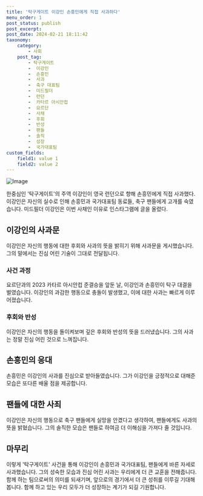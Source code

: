 ```yaml
---
title: '탁구게이트 이강인 손흥민에게 직접 사과하다'
menu_order: 1
post_status: publish
post_excerpt: 
post_date: 2024-02-21 18:11:42
taxonomy:
    category:
        - 사회
    post_tag:
        - 탁구게이트
        -  이강인
        -  손흥민
        -  사과
        -  축구 대표팀
        -  미드필더
        -  런던
        -  카타르 아시안컵
        -  요르단
        -  사채
        -  후회
        -  반성
        -  팬들
        -  솔직
        -  성장
        -  국가대표팀
custom_fields:
    field1: value 1
    field2: value 2
---
```


![Image](https://imgnews.pstatic.net/image/055/2024/02/21/0001132601_001_20240221102201155.jpg?type=w647)

한중심인 '탁구게이트'의 주역 이강인이 영국 런던으로 향해 손흥민에게 직접 사과했다. 이강인은 자신의 실수로 인해 손흥민과 국가대표팀 동료들, 축구 팬들에게 고개를 숙였습니다. 미드필더 이강인은 이번 사채인 이유로 인스타그램에 글을 올렸다.
## 이강인의 사과문
이강인은 자신의 행동에 대한 후회와 사과의 뜻을 밝히기 위해 사과문을 게시했습니다. 그의 말에서는 진심 어린 기술이 그대로 전달됩니다.
### 사건 과정
요르단과의 2023 카타르 아시안컵 준결승을 앞둔 날, 이강인과 손흥민이 탁구 대결을 벌였습니다. 이강인의 과감한 행동으로 충돌이 발생했고, 이에 대한 사과는 빠르게 이루어졌습니다.
### 후회와 반성
이강인은 자신의 행동을 돌이켜보며 깊은 후회와 반성의 뜻을 드러냈습니다. 그의 사과는 정말 진심 어린 것으로 느껴집니다.
## 손흥민의 응대
손흥민은 이강인의 사과를 진심으로 받아들였습니다. 그가 이강인을 긍정적으로 대해준 모습은 또다른 배울 점을 제공합니다.
## 팬들에 대한 사죄
이강인은 자신의 행동으로 축구 팬들에게 실망을 안겼다고 생각하여, 팬들에게도 사과의 뜻을 밝혔습니다. 그의 솔직한 모습은 팬들로 하여금 더 이해심을 가져다 줄 것입니다.
## 마무리
이렇게 '탁구게이트' 사건을 통해 이강인이 손흥민과 국가대표팀, 팬들에게 바른 자세로 사과했습니다. 그의 성숙한 모습과 진심 어린 사과는 우리에게 더 큰 교훈을 전해줍니다. 함께 하는 팀으로써의 의미를 되새기며, 앞으로의 경기에서 더 큰 성취를 이루길 기대해 봅니다. 함께 하고 있는 우리 모두가 더 성장하는 계기가 되길 기원합니다.

